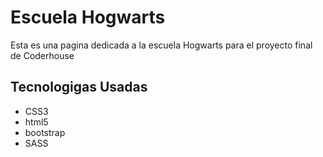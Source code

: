 <h1>Escuela Hogwarts</h1>
<p>Esta es una pagina dedicada a la escuela Hogwarts para el proyecto final de Coderhouse<p>
<h2>Tecnologigas Usadas</h2>
<ul>
<li>CSS3</li>
<li>html5</li>
<li>bootstrap</li>
<li>SASS</li>
</ul>